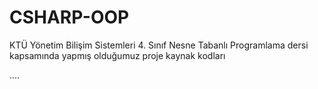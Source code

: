 # CSHARP-OOP
KTÜ Yönetim Bilişim Sistemleri 4. Sınıf Nesne Tabanlı Programlama dersi kapsamında yapmış olduğumuz proje kaynak kodları

....
